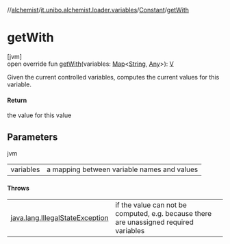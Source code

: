 //[alchemist](../../../index.md)/[it.unibo.alchemist.loader.variables](../index.md)/[Constant](index.md)/[getWith](get-with.md)

# getWith

[jvm]\
open override fun [getWith](get-with.md)(variables: [Map](https://kotlinlang.org/api/latest/jvm/stdlib/kotlin.collections/-map/index.html)<[String](https://kotlinlang.org/api/latest/jvm/stdlib/kotlin/-string/index.html), [Any](https://kotlinlang.org/api/latest/jvm/stdlib/kotlin/-any/index.html)>): [V](index.md)

Given the current controlled variables, computes the current values for this variable.

#### Return

the value for this value

## Parameters

jvm

| | |
|---|---|
| variables | a mapping between variable names and values |

#### Throws

| | |
|---|---|
| [java.lang.IllegalStateException](https://docs.oracle.com/javase/8/docs/api/java/lang/IllegalStateException.html) | if the value can not be computed, e.g. because there are unassigned required variables |
